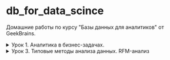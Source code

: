 # db_for_data_scince

Домашние работы по курсу "Базы данных для аналитиков" от GeekBrains.

<details>
  <summary>Урок 1. Аналитика в бизнес-задачах.</summary>

1. Залить в свою БД данные по продажам (часть таблицы Orders в csv, исходник [здесь](https://drive.google.com/drive/folders/1C3HqIJcABblKM2tz8vPGiXTFT7MisrML?usp=sharing).

2. Проанализировать, какой период данных выгружен

   ```sql
   select min(o_date), max(o_date) from orders_short;
   ```

   | min(o_date) | max(o_date) |
   | ----------- | ----------- |
   | 2001-01-20  | 2031-12-20  |

3) Посчитать кол-во строк, кол-во заказов и кол-во уникальных пользователей, кот совершали заказы.

   ```sql
   select count(id_o) as total, count(DISTINCT id_o) as unique_orders, count(DISTINCT user_id) as unique_users from orders_short;
   ```

   | total   | unique_orders | unique_users |
   | ------- | ------------- | ------------ |
   | 2002804 | 2002804       | 1015119      |

4. По годам посчитать средний чек, среднее кол-во заказов на пользователя, сделать вывод , как изменялись это показатели Год от года.

   ```sql
   select YEAR(o_date) as 'year', ROUND(AVG(price), 0) as 'avg_price', count(id_o) / count(DISTINCT user_id) as avg_orders from orders_short group by YEAR(o_date);
   ```

    <details>
      <summary>Результат</summary>

   | year | avg_price | avg_orders |
   | ---- | --------- | ---------- |
   | 2001 | 2329709   | 1.1825     |
   | 2002 | 2356190   | 1.1801     |
   | 2003 | 2352382   | 1.1852     |
   | 2004 | 2355992   | 1.1785     |
   | 2005 | 2314750   | 1.1866     |
   | 2006 | 2275903   | 1.1985     |
   | 2007 | 2291585   | 1.1897     |
   | 2008 | 2279671   | 1.1962     |
   | 2009 | 2253987   | 1.1864     |
   | 2010 | 2258623   | 1.1873     |
   | 2011 | 2261050   | 1.2001     |
   | 2012 | 2265938   | 1.1924     |
   | 2013 | 2289328   | 1.2036     |
   | 2014 | 2287217   | 1.1913     |
   | 2015 | 2144858   | 1.2259     |
   | 2016 | 2193478   | 1.1839     |
   | 2017 | 2239746   | 1.2146     |
   | 2018 | 2249528   | 1.2286     |
   | 2019 | 2144138   | 1.2215     |
   | 2020 | 2159371   | 1.2125     |
   | 2021 | 2216198   | 1.1990     |
   | 2022 | 2262312   | 1.1979     |
   | 2023 | 2282133   | 1.2000     |
   | 2024 | 2265576   | 1.2050     |
   | 2025 | 2274696   | 1.1853     |
   | 2026 | 2272565   | 1.1718     |
   | 2027 | 2332798   | 1.1764     |
   | 2028 | 2294473   | 1.1809     |
   | 2029 | 2352479   | 1.1751     |
   | 2030 | 2347706   | 1.1737     |
   | 2031 | 2279842   | 1.1523     |

    </details>

    <details>
      <summary>Графики</summary>

   Зависимость средней цены заказа от года

   ![Зависимость средней цены заказа от года](https://i.postimg.cc/c41fhXcn/graph1.png)

   Зависимость среднего количества заказов на пользователдя от года

   ![Зависимость среднего количества заказов на пользователдя от года](https://i.postimg.cc/CMsjbWb0/graph2.png)

    </summary>

5) Найти кол-во пользователей, кот покупали в одном году и перестали покупать в следующем.

   ```sql
    select count(t16.user_id) as 'count' from
      (select DISTINCT user_id from orders_short where YEAR(o_date) = 2016) t16
    left join
      (select DISTINCT user_id from orders_short where YEAR(o_date) = 2017) t17
    on t16.user_id = t17.user_id
    where t17.user_id is null;
   ```

   | count |
   | ----- |
   | 50338 |

6. Найти ID самого активного по кол-ву покупок пользователя.

   ```sql
   select user_id, count(id_o) as orders from orders_short group by user_id order by orders DESC LIMIT 1;
   ```

   | user_id | orders |
   | ------- | ------ |
   | 765861  | 3183   |

</details>

<details>
  <summary>Урок 3. Типовые методы анализа данных. RFM-анализ</summary>

Главная задача: сделать RFM-анализ на основе данных по продажам за 2 года.

1. Определяем критерии для каждой буквы R, F, M (т.е. к примеру, R – 3 для клиентов, которые покупали <= 30 дней от последней даты в базе, R – 2 для клиентов, которые покупали > 30 и менее 60 дней от последней даты в базе и т.д.)

| номер | r               | f                | m                   |
| ----- | --------------- | ---------------- | ------------------- |
| 1     | 60 < days       | 20 <= period     | spend < 1000        |
| 2     | 30 < days <= 60 | 10 <= period <20 | 1000 <= spend <5000 |
| 3     | days <= 30      | period < 10      | 5000 <= spend       |

При этом если пользователь совершил менее 4-х покупок, при определении периода f, он попадёт в категорию 1.

2. Для каждого пользователя получаем набор из 3 цифр (от 111 до 333, где 333 – самые классные пользователи)

```sql
DROP TABLE IF EXISTS `rfm_analys`;
CREATE TABLE `rfm_analys`
SELECT
	user_id,
	min(o_date) as first_activity,
	max(o_date) as last_activity,
	count(id_o) as orders_count,
	sum(price) as total_price,
	CASE
		WHEN count(id_o) < 4 THEN "1"
		ELSE (
			CASE
				WHEN (TIMESTAMPDIFF(DAY,min(o_date),max(o_date)) / (count(id_o) - 1)) < 10 THEN "3"
				WHEN (TIMESTAMPDIFF(DAY,min(o_date),max(o_date)) / (count(id_o) - 1)) >= 10 AND (TIMESTAMPDIFF(DAY,min(o_date),max(o_date)) / (count(id_o) - 1)) < 20 THEN "2"
				ELSE "1" END
		) END
	as f,
	CASE
		WHEN sum(price) < 1000 THEN "1"
		WHEN sum(price) >= 1000 AND sum(price) < 5000 THEN "2"
		ELSE "3" end  AS m,
	CASE
		WHEN TIMESTAMPDIFF(DAY,max(o_date),date('2018-01-01')) >= 0 AND TIMESTAMPDIFF(DAY,max(o_date),date('2018-01-01')) < 30 THEN "1"
       	WHEN TIMESTAMPDIFF(DAY,max(o_date),date('2018-01-01')) >= 30 AND TIMESTAMPDIFF(DAY,max(o_date),date('2018-01-01')) < 60 THEN "2"
  		ELSE "3" end  AS r
FROM orders
WHERE YEAR(o_date) >= 2016 AND YEAR(o_date) <= 2017
GROUP BY user_id;
```

3. Вводим группировку, к примеру, 333 и 233 – это Vip, 1XX – это Lost, остальные Regular ( можете ввести боле глубокую сегментацию)

```sql
SELECT count(user_id) as 'count_users', sum(total_price) as sum_price, r, f, m FROM rfm_analys GROUP BY r, f, m;
```

<details>
  <summary>результат</summary>

| count_users | sum_price    | r   | f   | m   |
| ----------- | ------------ | --- | --- | --- |
| 2278        | 1415626.80   | 1   | 1   | 1   |
| 4864        | 11119192.00  | 1   | 1   | 2   |
| 909         | 9258659.90   | 1   | 1   | 3   |
| 1           | 2183.30      | 1   | 2   | 2   |
| 12          | 1209730.90   | 1   | 2   | 3   |
| 4           | 9448.60      | 1   | 3   | 2   |
| 17          | 4590434.10   | 1   | 3   | 3   |
| 1728        | 1062237.40   | 2   | 1   | 1   |
| 3485        | 8147398.00   | 2   | 1   | 2   |
| 1072        | 12651483.60  | 2   | 1   | 3   |
| 6           | 882138.60    | 2   | 2   | 3   |
| 3           | 11225.90     | 2   | 3   | 2   |
| 13          | 2347355.50   | 2   | 3   | 3   |
| 29864       | 17187681.70  | 3   | 1   | 1   |
| 51251       | 115306470.30 | 3   | 1   | 2   |
| 10586       | 109157612.90 | 3   | 1   | 3   |
| 9           | 28374.50     | 3   | 2   | 2   |
| 22          | 1296271.90   | 3   | 2   | 3   |
| 5           | 3701.60      | 3   | 3   | 1   |
| 71          | 206940.30    | 3   | 3   | 2   |
| 167         | 4687843.30   | 3   | 3   | 3   |

</details>

Всего пользователей потраченных ими денег:

```sql
SELECT count(user_id), sum(total_price) FROM rfm_analys;
```

| count(user_id) | sum(total_price) |
| -------------- | ---------------- |
| 106367         | 300582011.10     |

Добавим категории пользователей.

```sql
ALTER TABLE rfm_analys ADD category VARCHAR(10);
UPDATE rfm_analys set category = (
	CASE
		WHEN (r='3' OR r='2') AND f = '3' AND m='3' THEN 'vip'
		WHEN r='1'	THEN 'lost'
		ELSE 'regular' END
);
```

4. Для каждой группы из п. 3 находим кол-во пользователей, кот. попали в них и % товарооборота, которое они сделали на эти 2 года.

```sql
SELECT
	sum(total_price) as total_spend,
	concat(round(( sum(total_price)/ (SELECT sum(total_price) FROM rfm_analys) * 100 ),2),'%') AS percentage,
	count(user_id) as users_count,
	category
FROM rfm_analys
GROUP BY category
ORDER BY total_spend DESC;
```

| total_spend  | percentage | users_count | category |
| ------------ | ---------- | ----------- | -------- |
| 265941536.70 | 88.48%     | 98102       | regular  |
| 27605275.60  | 9.18%      | 8085        | lost     |
| 7035198.80   | 2.34%      | 180         | vip      |

5. Проверяем, что общее кол-во пользователей бьется с суммой кол-ва пользователей по группам из п. 3 (если у вас есть логические ошибки в создании групп, у вас не собьются цифры). То же самое делаем и по деньгам.

Количество пользователей в пункте 4 `98102 + 8085 + 180 = 106367` совпадает с количеством пользователей в пункте 3.

Количество потраченных денег в пункте 4 `265941536.70 + 27605275.60 + 7035198.80 = 300582011.1` совпадает со значением в пункте 3.

   </details>
